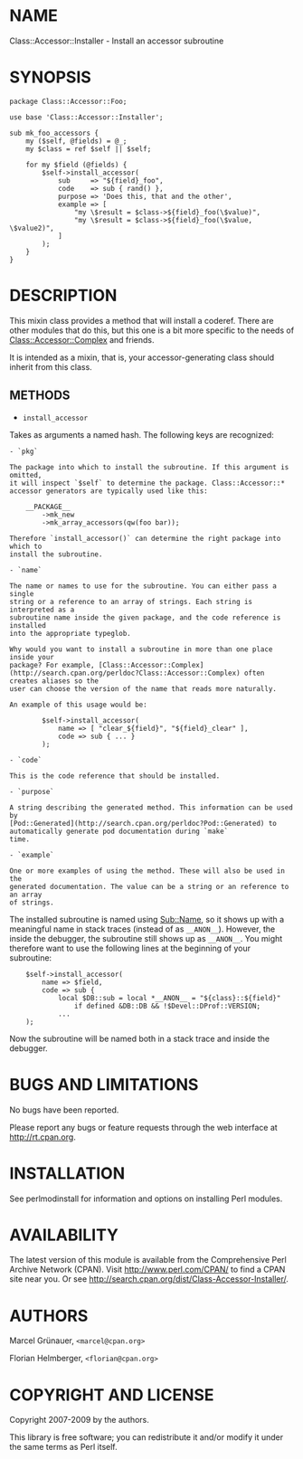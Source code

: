 # NAME

Class::Accessor::Installer - Install an accessor subroutine

# SYNOPSIS

    package Class::Accessor::Foo;

    use base 'Class::Accessor::Installer';

    sub mk_foo_accessors {
        my ($self, @fields) = @_;
        my $class = ref $self || $self;

        for my $field (@fields) {
            $self->install_accessor(
                sub     => "${field}_foo",
                code    => sub { rand() },
                purpose => 'Does this, that and the other',
                example => [
                    "my \$result = $class->${field}_foo(\$value)",
                    "my \$result = $class->${field}_foo(\$value, \$value2)",
                ]
            );
        }
    }

# DESCRIPTION

This mixin class provides a method that will install a coderef. There are
other modules that do this, but this one is a bit more specific to the needs
of [Class::Accessor::Complex](http://search.cpan.org/perldoc?Class::Accessor::Complex) and friends.

It is intended as a mixin, that is, your accessor-generating class should
inherit from this class.

## METHODS

- `install_accessor`

Takes as arguments a named hash. The following keys are recognized:

    - `pkg`

    The package into which to install the subroutine. If this argument is omitted,
    it will inspect `$self` to determine the package. Class::Accessor::*
    accessor generators are typically used like this:

        __PACKAGE__
            ->mk_new
            ->mk_array_accessors(qw(foo bar));

    Therefore `install_accessor()` can determine the right package into which to
    install the subroutine.

    - `name`

    The name or names to use for the subroutine. You can either pass a single
    string or a reference to an array of strings. Each string is interpreted as a
    subroutine name inside the given package, and the code reference is installed
    into the appropriate typeglob.

    Why would you want to install a subroutine in more than one place inside your
    package? For example, [Class::Accessor::Complex](http://search.cpan.org/perldoc?Class::Accessor::Complex) often creates aliases so the
    user can choose the version of the name that reads more naturally.

    An example of this usage would be:

            $self->install_accessor(
                name => [ "clear_${field}", "${field}_clear" ],
                code => sub { ... }
            );

    - `code`

    This is the code reference that should be installed.

    - `purpose`

    A string describing the generated method. This information can be used by
    [Pod::Generated](http://search.cpan.org/perldoc?Pod::Generated) to automatically generate pod documentation during `make`
    time.

    - `example`

    One or more examples of using the method. These will also be used in the
    generated documentation. The value can be a string or an reference to an array
    of strings.

The installed subroutine is named using [Sub::Name](http://search.cpan.org/perldoc?Sub::Name), so it shows up with a
meaningful name in stack traces (instead of as `__ANON__`). However, the
inside the debugger, the subroutine still shows up as `__ANON__`. You might
therefore want to use the following lines at the beginning of your subroutine:

        $self->install_accessor(
            name => $field,
            code => sub {
                local $DB::sub = local *__ANON__ = "${class}::${field}"
                    if defined &DB::DB && !$Devel::DProf::VERSION;
                ...
        );

Now the subroutine will be named both in a stack trace and inside the
debugger.

# BUGS AND LIMITATIONS

No bugs have been reported.

Please report any bugs or feature requests through the web interface at
<http://rt.cpan.org>.

# INSTALLATION

See perlmodinstall for information and options on installing Perl modules.

# AVAILABILITY

The latest version of this module is available from the Comprehensive Perl
Archive Network (CPAN). Visit <http://www.perl.com/CPAN/> to find a CPAN
site near you. Or see <http://search.cpan.org/dist/Class-Accessor-Installer/>.

# AUTHORS

Marcel Gr&uuml;nauer, `<marcel@cpan.org>`

Florian Helmberger, `<florian@cpan.org>`

# COPYRIGHT AND LICENSE

Copyright 2007-2009 by the authors.

This library is free software; you can redistribute it and/or modify
it under the same terms as Perl itself.